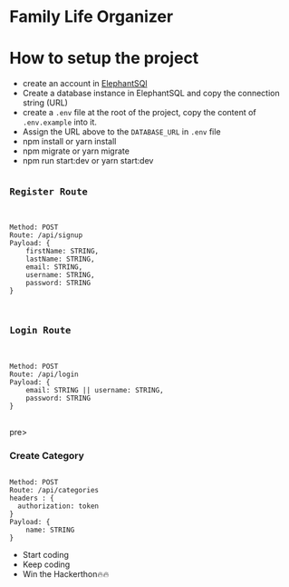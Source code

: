 # Family Life Organizer

# How to setup the project

- create an account in [ElephantSQl](https://customer.elephantsql.com/instance)
- Create a database instance in ElephantSQL and copy the connection string (URL)
- create a `.env` file at the root of the project, copy the content of `.env.example` into it.
- Assign the URL above to the `DATABASE_URL` in `.env` file
- npm install or yarn install
- npm migrate or yarn migrate
- npm run start:dev or yarn start:dev

<pre>
<h3>Register Route </h3>
<code>
Method: POST
Route: /api/signup
Payload: {
    firstName: STRING,
    lastName: STRING,
    email: STRING,
    username: STRING,
    password: STRING
}
</code>
</pre>

<pre>
<h3>Login Route </h3>
<code>
Method: POST
Route: /api/login
Payload: {
    email: STRING || username: STRING,
    password: STRING
}
</code>
</pre>

pre>
<h3>Create Category </h3>
<code>
Method: POST
Route: /api/categories
headers : {
  authorization: token
}
Payload: {
    name: STRING 
}
</code>
</pre>


- Start coding
- Keep coding
- Win the Hackerthon🔥🔥